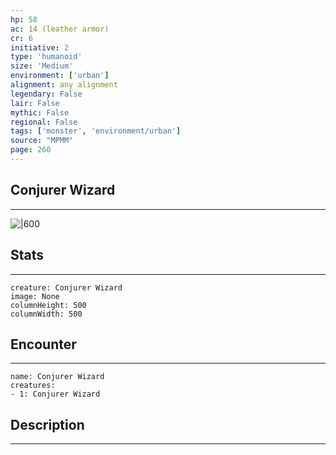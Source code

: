 ```yaml
---
hp: 58
ac: 14 (leather armor)
cr: 6
initiative: 2
type: 'humanoid'    
size: 'Medium'
environment: ['urban']
alignment: any alignment
legendary: False
lair: False
mythic: False
regional: False
tags: ['monster', 'environment/urban']
source: "MPMM"
page: 260
---
```


## Conjurer Wizard
---

![|600](D:/Program%20Files/5e.tools/img/bestiary/MPMM/Conjurer%20Wizard.webp)

## Stats
---

```statblock
creature: Conjurer Wizard
image: None
columnHeight: 500
columnWidth: 500
```

## Encounter
---

```encounter-table
name: Conjurer Wizard
creatures:
- 1: Conjurer Wizard
```

## Description
---




